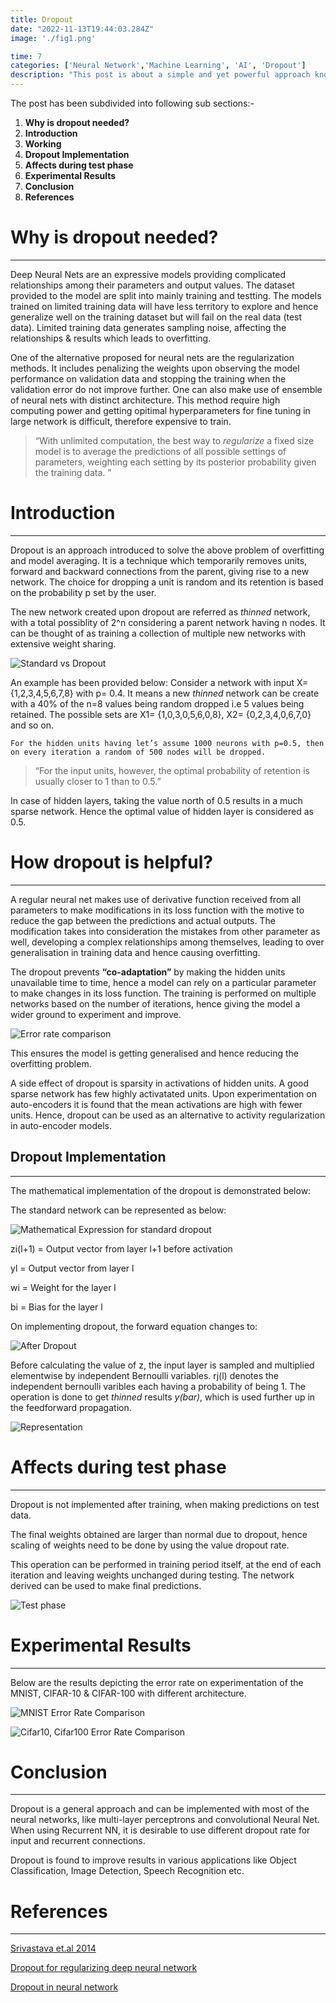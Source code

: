 ```yaml
---
title: Dropout
date: "2022-11-13T19:44:03.284Z"
image: './fig1.png'

time: 7
categories: ['Neural Network','Machine Learning', 'AI', 'Dropout']
description: "This post is about a simple and yet powerful approach known as Dropout implemented in neural net for reducing overfitting."
---
```

The post has been subdivided into following sub sections:-

1. **Why is dropout needed?**
2. **Introduction**
3. **Working**
4. **Dropout Implementation**
5. **Affects during test phase**
6. **Experimental Results**
7. **Conclusion**
8. **References**


# Why is dropout needed?
----

Deep Neural Nets are an expressive models providing complicated relationships among their parameters and output values. The dataset provided to the model are split into mainly training and testting. The models trained on limited training data will have less territory to explore and hence generalize well on the training dataset but will fail on the real data (test data). Limited training data generates sampling noise, affecting the relationships & results which leads to overfitting. 

One of the alternative proposed for neural nets are the regularization methods. It includes penalizing the weights upon observing the model performance on validation data and stopping the training when the validation error do not improve further.  One can also make use of ensemble of neural nets with distinct architecture. This method require high computing power and getting opitimal hyperparameters for fine tuning in large network is difficult, therefore expensive to train. 

> “With unlimited computation, the best way to *regularize* a fixed size model is to average the predictions of all possible 
> settings of parameters, weighting each setting by its posterior probability given the training data. ” 

# Introduction
-------

Dropout is an approach introduced to solve the above problem of overfitting and model averaging.
It is a technique which temporarily removes units, forward and backward connections from the parent, giving rise to a new network. The choice for dropping a unit is random and its retention is based on the probability p set by the user. 

The new network created upon dropout are referred as *thinned* network, with a total possiblity of 2^n   considering a parent network having n nodes. It can be thought of as training a collection of multiple new networks with extensive weight sharing.

![Standard vs Dropout](./fig1.png)

An example has been provided below:
	Consider a network with input X= {1,2,3,4,5,6,7,8} with p= 0.4. It means a new *thinned* network can be create with   a 40% of the n=8 values being random dropped i.e 5 values being retained. 
	The possible sets are X1= {1,0,3,0,5,6,0,8}, X2= {0,2,3,4,0,6,7,0} and so on.
	
	For the hidden units having let’s assume 1000 neurons with p=0.5, then on every iteration a random of 500 nodes will be dropped.

> “For the input units, however, the optimal probability of retention is usually closer to 1 than to 0.5.”

In case of hidden layers, taking the value north of 0.5 results in a much sparse network. Hence the optimal value of hidden layer is considered as 0.5.
 
# How dropout is helpful?
-------

A regular neural net makes use of derivative function received from all parameters to make modifications in its loss function with the motive to reduce the gap between the predictions and actual outputs. The modification takes into consideration the mistakes from other parameter as well, developing a complex relationships among themselves, leading to over generalisation in training data and hence causing overfitting.

The dropout prevents **“co-adaptation”** by making the hidden units unavailable time to time, hence a model can rely on a particular parameter to make changes in its loss function. The training is performed on multiple networks based on the number of iterations, hence giving the model a wider ground to experiment and improve.

![Error rate comparison](./fig2.png)

This ensures the model is getting generalised and hence reducing the overfitting problem. 

A side effect of dropout is sparsity in activations of hidden units. A good sparse network has few highly activatated units. Upon experimentation on auto-encoders it is found that the mean activations are high with fewer units. Hence, dropout can be used as an alternative to activity regularization in auto-encoder models. 

## Dropout Implementation
------------

The mathematical implementation of the dropout is demonstrated below:
	
The standard network can be represented as below:
	
![Mathematical Expression for standard dropout](./fig3.png)
	
zi(l+1) = Output vector from layer l+1 before activation

yl = Output vector from layer l

wi = Weight for the layer l

bi = Bias for the layer l

On implementing dropout, the forward equation changes to:
	
![After Dropout](./fig4.png)
	
Before calculating the value of z, the input layer is sampled and multiplied elementwise by independent Bernoulli variables. rj(l)  denotes the independent bernoulli varibles  each having a probability of being 1. The operation is done to get *thinned* results *y(bar)*, which is used further up in the feedforward propagation.


![Representation](./fig5.png)
	
# Affects during test phase 
------------
Dropout is not implemented after training, when making predictions on test data. 

The final weights obtained are larger than normal due to dropout, hence scaling of weights need to be done by using the value dropout rate. 

This operation can be performed in training period itself, at the end of each iteration and leaving weights unchanged during testing. The network derived can be used to make final predictions.

![Test phase](./fig6.png)

# Experimental Results
-------------------------
Below are the results depicting the error rate on experimentation of the MNIST, CIFAR-10 & CIFAR-100 with different architecture.

![MNIST Error Rate Comparison](./fig7.png)
	
![Cifar10, Cifar100 Error Rate Comparison](./fig8.png)
	
# Conclusion
------------------------------
Dropout is a general approach and can be implemented with most of the neural networks, like multi-layer perceptrons and convolutional Neural Net. When using Recurrent NN, it is desirable to use different dropout rate for input and recurrent connections. 

Dropout is found to improve results in various applications like Object Classification, Image Detection, Speech Recognition etc. 

# References 
------------------------------------------
[Srivastava et.al 2014](https://www.jmlr.org/papers/volume15/srivastava14a/srivastava14a.pdf?utm_content=buffer79b43&utm_medium=social&utm_source=twitter.com&utm_campaign=buffer)

[Dropout for regularizing deep neural network](https://machinelearningmastery.com/dropout-for-regularizing-deep-neural-networks/)

[Dropout in neural network](https://towardsdatascience.com/dropout-in-neural-networks-47a162d621d9)









